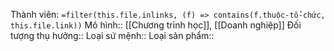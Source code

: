 Thành viên: `=filter(this.file.inlinks, (f) => contains(f.thuộc-tổ-chức, this.file.link))`
Mô hình:: [[Chương trình học]], [[Doanh nghiệp]]
Đối tượng thụ hưởng:: 
Loại sứ mệnh::
Loại sản phẩm:: 
